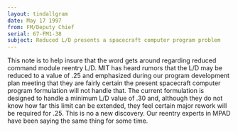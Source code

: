 ```yaml
---
layout: tindallgram
date: May 17 1997
from: FM/Deputy Chief
serial: 67-FM1-38
subject: Reduced L/D presents a spacecraft computer program problem
---
```

This note is to help insure that the word gets around regarding reduced
command module reentry L/D. MIT has heard rumors that the L/D may be
reduced to a value of .25 and emphasized during our program development
plan meeting that they are fairly certain the present spacecraft computer
program formulation will not handle that. The current formulation
is designed to handle a minimum L/D value of .30 and, although they do
not know how far this limit can be extended, they feel certain major
rework will be required for .25. This is no a new discovery. Our
reentry experts in MPAD have been saying the same thing for some time.